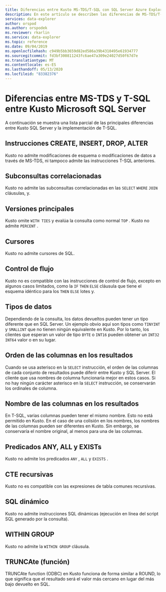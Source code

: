 ```yaml
---
title: Diferencias entre Kusto MS-TDS/T-SQL con SQL Server Azure Explorador de datos
description: En este artículo se describen las diferencias de MS-TDS/T-SQL entre Kusto Microsoft SQL Server en Azure Explorador de datos.
services: data-explorer
author: orspod
ms.author: orspodek
ms.reviewer: rkarlin
ms.service: data-explorer
ms.topic: reference
ms.date: 09/04/2019
ms.openlocfilehash: c949b5bb3659d82ed586a39b4310495e61934777
ms.sourcegitcommit: fd3bf300811243fc6ae47a309e24027d50f67d7e
ms.translationtype: MT
ms.contentlocale: es-ES
ms.lasthandoff: 05/13/2020
ms.locfileid: "83382376"
---
```

# <a name="ms-tdst-sql-differences-between-kusto-microsoft-sql-server"></a>Diferencias entre MS-TDS y T-SQL entre Kusto Microsoft SQL Server

A continuación se muestra una lista parcial de las principales diferencias entre Kusto SQL Server y la implementación de T-SQL.

## <a name="create-insert-drop-alter-statements"></a>Instrucciones CREATE, INSERT, DROP, ALTER

Kusto no admite modificaciones de esquema o modificaciones de datos a través de MS-TDS, ni tampoco admite las instrucciones T-SQL anteriores.

## <a name="correlated-sub-queries"></a>Subconsultas correlacionadas

Kusto no admite las subconsultas correlacionadas en las `SELECT` `WHERE` `JOIN` cláusulas, y.

## <a name="top-flavors"></a>Versiones principales

Kusto omite `WITH TIES` y evalúa la consulta como normal `TOP` .
Kusto no admite `PERCENT` .

## <a name="cursors"></a>Cursores

Kusto no admite cursores de SQL.

## <a name="flow-control"></a>Control de flujo

Kusto no es compatible con las instrucciones de control de flujo, excepto en algunos casos limitados, como la `IF` `THEN` `ELSE` cláusula que tiene el esquema idéntico para los `THEN` `ELSE` lotes y.

## <a name="data-types"></a>Tipos de datos

Dependiendo de la consulta, los datos devueltos pueden tener un tipo diferente que en SQL Server.
Un ejemplo obvio aquí son tipos como `TINYINT` y `SMALLINT` que no tienen ningún equivalente en Kusto. Por lo tanto, los clientes que esperan un valor de tipo `BYTE` o `INT16` pueden obtener un `INT32` `INT64` valor o en su lugar.

## <a name="column-order-in-results"></a>Orden de las columnas en los resultados

Cuando se usa asterisco en la `SELECT` instrucción, el orden de las columnas de cada conjunto de resultados puede diferir entre Kusto y SQL Server. El cliente que usa nombres de columna funcionaría mejor en estos casos.
Si no hay ningún carácter asterisco en la `SELECT` instrucción, se conservarán los ordinales de columna.

## <a name="columns-name-in-results"></a>Nombre de las columnas en los resultados

En T-SQL, varias columnas pueden tener el mismo nombre. Esto no está permitido en Kusto.
En el caso de una colisión en los nombres, los nombres de las columnas pueden ser diferentes en Kusto.
Sin embargo, se conservaría el nombre original, al menos para una de las columnas.

## <a name="any-all-and-exists-predicates"></a>Predicados ANY, ALL y EXISTs

Kusto no admite los predicados `ANY` , `ALL` y `EXISTS` .

## <a name="recursive-ctes"></a>CTE recursivas

Kusto no es compatible con las expresiones de tabla comunes recursivas.

## <a name="dynamic-sql"></a>SQL dinámico

Kusto no admite instrucciones SQL dinámicas (ejecución en línea del script SQL generado por la consulta).

## <a name="within-group"></a>WITHIN GROUP

Kusto no admite la `WITHIN GROUP` cláusula.

## <a name="truncate-function"></a>TRUNCAte (función)

TRUNCAte function (ODBC) en Kusto funciona de forma similar a ROUND, lo que significa que el resultado será el valor más cercano en lugar del más bajo devuelto en SQL.